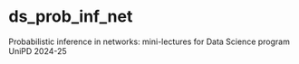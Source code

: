 # ds_prob_inf_net
Probabilistic inference in networks: mini-lectures for Data Science program UniPD 2024-25
